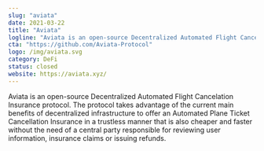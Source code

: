 ```yaml
---
slug: "aviata"
date: 2021-03-22
title: "Aviata"
logline: "Aviata is an open-source Decentralized Automated Flight Cancellation Insurance protocol."
cta: "https://github.com/Aviata-Protocol"
logo: /img/aviata.svg
category: DeFi
status: closed
website: https://aviata.xyz/
---
```


Aviata is an open-source Decentralized Automated Flight Cancelation Insurance protocol. The protocol takes advantage of the current main benefits of decentralized infrastructure to offer an Automated Plane Ticket Cancellation Insurance in a trustless manner that is also cheaper and faster without the need of a central party responsible for reviewing user information, insurance claims or issuing refunds.
